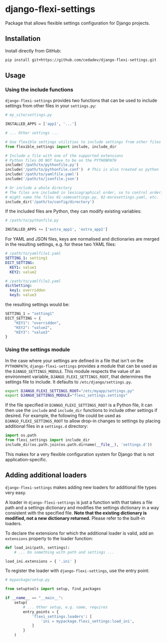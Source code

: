 # django-flexi-settings

Package that allows flexible settings configuration for Django projects.

## Installation

Install directly from GitHub:

```sh
pip install git+https://github.com/cedadev/django-flexi-settings.git
```

## Usage

### Using the include functions

`django-flexi-settings` provides two functions that can be used to include settings
from other files in your `settings.py`:

```python
# my_site/settings.py

INSTALLED_APPS = ['app1', '...']

# ... Other settings ...

# Use flexible settings utilities to include settings from other files
from flexible_settings import include, include_dir

# Include a file with one of the supported extensions
# Python files DO NOT have to be on the PYTHONPATH
include('/path/to/pythonfile.py')
include('/path/to/pythonfile.conf')  # This is also treated as python
include('/path/to/yamlfile.yaml')
include('/path/to/jsonfile.json')

# Or include a whole directory
# The files are included in lexicographical order, so to control ordering you
# might name the files 01-somesettings.py, 02-moresettings.yaml, etc.
include_dir('/path/to/config/directory')
```

If the included files are Python, they can modify existing variables:

```python
# /path/to/pythonfile.py

INSTALLED_APPS += ['extra_app1', 'extra_app2']
```

For YAML and JSON files, keys are normalised and dictionaries are merged in the
resulting settings, e.g. for these two YAML files:

```yaml
# /path/to/yamlfile1.yaml
SETTING_1: setting1
DICT_SETTING:
  KEY1: value1
  KEY2: value2

# /path/to/yamlfile2.yaml
dictSetting:
  key1: overridden
  key3: value3
```

the resulting settings would be:

```python
SETTING_1 = "setting1"
DICT_SETTING = {
    "KEY1": "overridden",
    "KEY2": "value2",
    "KEY3": "value3"
}
```

### Using the settings module

In the case where your settings are defined in a file that isn't on the `PYTHONPATH`,
`django-flexi-settings` provides a module that can be used as the `DJANGO_SETTINGS_MODULE`.
This module respects the value of an environment variable, `DJANGO_FLEXI_SETTINGS_ROOT`,
that determines the settings file to include. It defaults to `/etc/django/settings.py`.

```bash
export DJANGO_FLEXI_SETTINGS_ROOT="/etc/myapp/settings.py"
export DJANGO_SETTINGS_MODULE="flexi_settings.settings"
```

If the file specified in `DJANGO_FLEXI_SETTINGS_ROOT` is a Python file, it can then use the
`include` and `include_dir` functions to include other settings if desired. For example,
the following file could be used as `DJANGO_FLEXI_SETTINGS_ROOT` to allow drop-in changes to
settings by placing additional files in a `settings.d` directory:

```python
import os.path
from flexi_settings import include_dir
include_dir(os.path.join(os.path.dirname(__file__), 'settings.d'))
```

This makes for a very flexible configuration system for Django that is not application-specific.

## Adding additional loaders

`django-flexi-settings` makes adding new loaders for additional file types very easy.

A loader in `django-flexi-settings` is just a function with that takes a file path and a settings
dictionary and modifies the settings dictionary in a way consistent with the specified file.
**Note that the existing dictionary is modified, not a new dictionary returned.** Please refer
to the built-in loaders.

To declare the extensions for which the additional loader is valid, add an `extensions` property
to the loader function:

```python
def load_ini(path, settings):
    # ... Do something with path and settings ...

load_ini.extensions = { '.ini' }
```

To register the loader with `django-flexi-settings`, use the entry point:

```python
# mypackage/setup.py

from setuptools import setup, find_packages

if __name__ == "__main__":
    setup(
        # ... Other setup, e.g. name, requires
        entry_points = {
            'flexi_settings.loaders': [
                'ini = mypackage.flexi_settings:load_ini',
            ]
        }
    )
```

